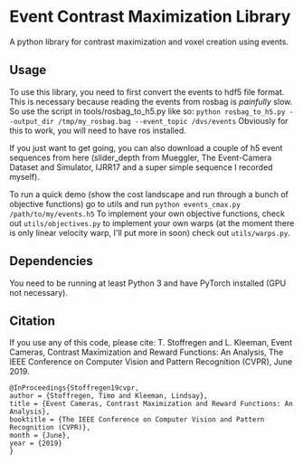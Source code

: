 # Event Contrast Maximization Library
A python library for contrast maximization and voxel creation using events.

## Usage
To use this library, you need to first convert the events to hdf5 file format. This is necessary because reading the events from rosbag is _painfully_ slow. So use the script in tools/rosbag_to_h5.py like so:
```python rosbag_to_h5.py --output_dir /tmp/my_rosbag.bag --event_topic /dvs/events```
Obviously for this to work, you will need to have ros installed.

If you just want to get going, you can also download a couple of h5 event sequences from here (slider_depth from Mueggler, The Event-Camera Dataset and Simulator, IJRR17 and a super simple sequence I recorded myself).

To run a quick demo (show the cost landscape and run through a bunch of objective functions) go to utils and run 
```python events_cmax.py /path/to/my/events.h5```
To implement your own objective functions, check out `utils/objectives.py` to implement your own warps (at the moment there is only linear velocity warp, I'll put more in soon) check out `utils/warps.py`.

## Dependencies
You need to be running at least Python 3 and have PyTorch installed (GPU not necessary). 

## Citation
If you use any of this code, please cite: T. Stoffregen and L. Kleeman, Event Cameras, Contrast Maximization and Reward Functions: An Analysis, The IEEE Conference on Computer Vision and Pattern Recognition (CVPR), June 2019.
```
@InProceedings{Stoffregen19cvpr,
author = {Stoffregen, Timo and Kleeman, Lindsay},
title = {Event Cameras, Contrast Maximization and Reward Functions: An Analysis},
booktitle = {The IEEE Conference on Computer Vision and Pattern Recognition (CVPR)},
month = {June},
year = {2019}
} 
```
